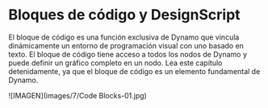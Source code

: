 

# Bloques de código y DesignScript

El bloque de código es una función exclusiva de Dynamo que vincula dinámicamente un entorno de programación visual con uno basado en texto. El bloque de código tiene acceso a todos los nodos de Dynamo y puede definir un gráfico completo en un nodo. Lea este capítulo detenidamente, ya que el bloque de código es un elemento fundamental de Dynamo.

![IMAGEN](images/7/Code Blocks-01.jpg)

